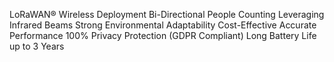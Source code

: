 LoRaWAN® Wireless Deployment
Bi-Directional People Counting
Leveraging Infrared Beams
Strong Environmental Adaptability
Cost-Effective Accurate Performance
100% Privacy Protection (GDPR Compliant)
Long Battery Life up to 3 Years
